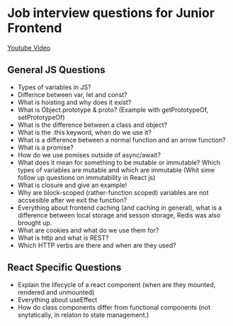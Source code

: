 # Job interview questions for Junior Frontend 

[Youtube Video](https://www.youtube.com/watch?v=xo1sW5HD7os&list=PL8QK-gFGW4LwJJWxKGDAsOiMnne7EP6ew&index=4&t=12s)

## General JS Questions

- Types of variables in JS?
- Differnce between var, let and const? 
- What is hoisting and why does it exist? 
- What is Object.prototype & proto? (Example with getPrototypeOf, setPrototypeOf)
- What is the difference between a class and object? 
- What is the .this keyword, when do we use it? 
- What is a difference between a normal function and an arrow function? 
- What is a promise? 
- How do we use pomises outside of async/await? 
- What does it mean for something to be mutable or immutable? Which types of variables are mutable and which are immutable (Whit sime follow up questions on immutability in React js)
- What is closure and give an example!
- Why are block-scoped (rather-function scoped) variables are not accsesible after we exit the function? 
- Everything about frontend caching (and caching in general), what is a difference between local storage and sesson storage, Redis was also brought up. 
- What are cookies and what do we use them for? 
- What is http and what is REST?
- Which HTTP verbs are there and when are they used? 

## React Specific Questions 

- Explain the lifecycle of a react component (when are they mounted, rendered and unmounted)
- Everything about useEffect 
- How do class components differ from functional components (not snytatically, in relaton to state management.)